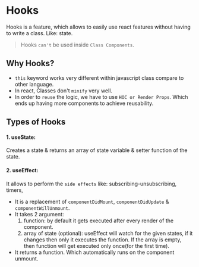# Hooks

Hooks is a feature, which allows to easily use react features without having to write a class. Like: state.

> Hooks `can't` be used inside `Class Components`.

## Why Hooks?
- `this` keyword works very different within javascript class compare to other language.
- In react, Classes don't `minify` very well.
- In order to `reuse` the logic, we have to use `HOC or Render Props`. Which ends up having more components to achieve reusability.  

## Types of Hooks

#### 1. useState: 
Creates a state & returns an array of state variable & setter function of the state.

#### 2. useEffect:
It allows to perform the `side effects` like: subscribing-unsubscribing, timers,
- It is a replacement of `componentDidMount`, `componentDidUpdate` & `componentWillUnmount`.
- It takes 2 argument:
    1. function: by default it gets executed after every render of the component.
    2. array of state (optional): useEffect will watch for the given states, if it changes then only it executes the function. If the array is empty, then function will get executed only once(for the first time).
- It returns a function. Which automatically runs on the component unmount.
 
